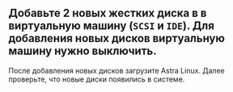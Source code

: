 ## Добавьте 2 новых жестких диска в в виртуальную машину (`SCSI` и `IDE`). Для добавления новых дисков виртуальную машину нужно выключить.
После добавления новых дисков загрузите Astra Linux. Далее проверьте, что
новые диски появились в системе.